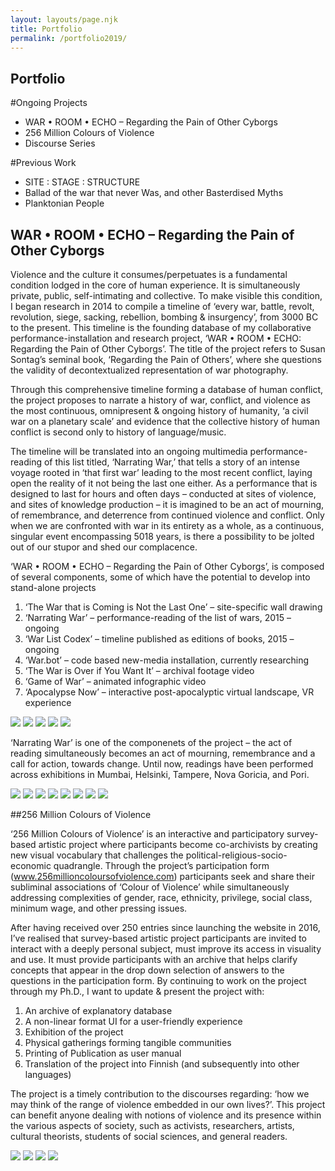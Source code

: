 ```yaml
---
layout: layouts/page.njk
title: Portfolio
permalink: /portfolio2019/
---
```

## Portfolio

#Ongoing Projects

* WAR • ROOM • ECHO – Regarding the Pain of Other Cyborgs
* 256 Million Colours of Violence
* Discourse Series

#Previous Work

* SITE : STAGE : STRUCTURE
* Ballad of the war that never Was, and other Basterdised Myths
* Planktonian People

## WAR • ROOM • ECHO – Regarding the Pain of Other Cyborgs

Violence and the culture it consumes/perpetuates is a fundamental condition lodged in the core of human experience. It is simultaneously private, public, self-intimating and collective. To make visible this condition, I began research in 2014 to compile a timeline of ‘every war, battle, revolt, revolution, siege, sacking, rebellion, bombing & insurgency’, from 3000 BC to the present. This timeline is the founding database of my collaborative performance-installation and research project, ‘WAR • ROOM • ECHO: Regarding the Pain of Other Cyborgs’. The title of the project refers to Susan Sontag’s seminal book, ‘Regarding the Pain of Others’, where she questions the validity of decontextualized representation of war photography.

Through this comprehensive timeline forming a database of human conflict, the project proposes to narrate a history of war, conflict, and violence as the most continuous, omnipresent & ongoing history of humanity, ‘a civil war on a planetary scale’ and evidence that the collective history of human conflict is second only to history of language/music.

The timeline will be translated into an ongoing multimedia performance-reading of this list titled, ‘Narrating War,’ that tells a story of an intense voyage rooted in ‘that first war’ leading to the most recent conflict, laying open the reality of it not being the last one either. As a performance that is designed to last for hours and often days – conducted at sites of violence, and sites of knowledge production – it is imagined to be an act of mourning, of remembrance, and deterrence from continued violence and conflict. Only when we are confronted with war in its entirety as a whole, as a continuous, singular event encompassing 5018 years, is there a possibility to be jolted out of our stupor and shed our complacence.

‘WAR • ROOM • ECHO – Regarding the Pain of Other Cyborgs’, is composed of several components, some of which have the potential to develop into stand-alone projects

1. ‘The War that is Coming is Not the Last One’ – site-specific wall drawing
2. ‘Narrating War’ – performance-reading of the list of wars, 2015 – ongoing
3. ‘War List Codex’ – timeline published as editions of books, 2015 – ongoing
4. ‘War.bot’ – code based new-media installation, currently researching
5. ‘The War is Over if You Want It’ – archival footage video
6. ‘Game of War’ – animated infographic video
7. ‘Apocalypse Now’ – interactive post-apocalyptic virtual landscape, VR experience

![](/assets/img/ali-akbar-mehta_simulated-view-of-installation_wre-proposal.jpg)
![](/assets/img/ali-akbar-mehta_simulated-view-of-performance_wre-proposal.jpg)
![](/assets/img/ali-akbar-mehta_simulated-view-of-memorial-wall_wre-proposal.jpg)
![](/assets/img/screenshot-2019-09-14-at-18.20.09.png)
![](/assets/img/pispala-library-01.jpg)

‘Narrating War’ is one of the componenets of the project – the act of reading simultaneously becomes an act of mourning, remembrance and a call for action, towards change. Until now, readings have been performed across exhibitions in Mumbai, Helsinki, Tampere, Nova Goricia, and Pori.

![](/assets/img/2.-ali-akbar-mehta_narrating-war-war-room-echo_myymala2_23.08.2019.jpg)
![](/assets/img/31189450607_7cb672417b_o.jpg)
![](/assets/img/ali-akbar-mehta_narrating-war-carinarnica-nova-goriza-2018.jpg)
![](/assets/img/img_5767.jpg)
![](/assets/img/performance.jpg)
![](/assets/img/ali-akbar-mehta-narrating-war-03-clark-house-2017.jpg)
![](/assets/img/kallio-performance.jpg)
![](/assets/img/pispala-performance-1.jpg)

##256 Million Colours of Violence

‘256 Million Colours of Violence’ is an interactive and participatory survey-based artistic project where participants become co-archivists by creating new visual vocabulary that challenges the political-religious-socio-economic quadrangle.  Through the project’s participation form (www.256millioncoloursofviolence.com) participants seek and share their subliminal associations of ‘Colour of Violence’ while simultaneously addressing complexities of gender, race, ethnicity, privilege, social class, minimum wage, and other pressing issues.

After having received over 250 entries since launching the website in 2016, I’ve realised that survey-based artistic project participants are invited to interact with a deeply personal subject, must improve its access in visuality and use. It must provide participants with an archive that helps clarify concepts that appear in the drop down selection of answers to the questions in the participation form. By continuing to work on the project through my Ph.D., I want to update & present the project with:

1. An archive of explanatory database
2. A non-linear format UI for a user-friendly experience
3. Exhibition of the project
4. Physical gatherings forming tangible communities
5. Printing of Publication as user manual
6. Translation of the project into Finnish (and subsequently into other languages)

The project is a timely contribution to the discourses regarding: ‘how we may think of the range of violence embedded in our own lives?’. This project can benefit anyone dealing with notions of violence and its presence within the various aspects of society, such as activists, researchers, artists, cultural theorists, students of social sciences, and general readers.

![](/assets/img/aroop-page-1.jpg)
![](/assets/img/aroop-page-2.jpg)
![](/assets/img/aroop-page-3.jpg)
![](/assets/img/aroop-page-4.png)
